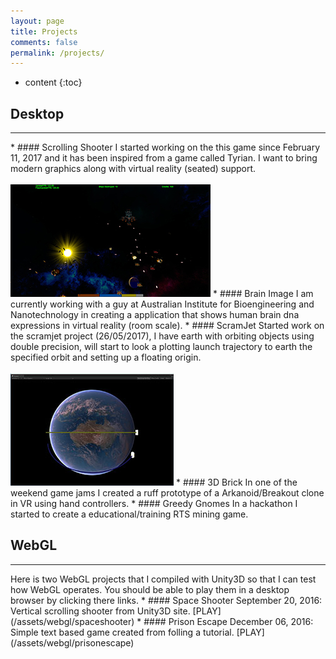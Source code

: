 ```yaml
---
layout: page
title: Projects
comments: false
permalink: /projects/
---
```


* content
{:toc}



## Desktop
<hr>
* #### Scrolling Shooter
I started working on the this game since February 11, 2017 and it has been inspired from a game called Tyrian. I want to bring modern graphics along with virtual reality (seated) support.<br><br>
<a href="/assets/images/scrollingshooter.jpg"><img src="/assets/images/scrollingshooter-thumb.jpg" style="width:320px;height:180px;"></a>
* #### Brain Image
I am currently working with a guy at Australian Institute for Bioengineering and Nanotechnology in creating a application that shows human brain dna expressions in virtual reality (room scale).
* #### ScramJet
Started work on the scramjet project (26/05/2017), I have earth with orbiting objects using double precision, will start to look a plotting launch trajectory to earth the specified orbit and setting up a floating origin.<br><br>
<a href="/assets/images/170529-scramjet.jpg"><img src="/assets/images/170529-scramjet-small.jpg" style="width:261px;height:180px;"></a>
* #### 3D Brick
In one of the weekend game jams I created a ruff prototype of a Arkanoid/Breakout clone in VR using hand controllers.
* #### Greedy Gnomes
In a hackathon I started to create a educational/training RTS mining game.

## WebGL
<hr>
Here is two WebGL projects that I compiled with Unity3D so that I can test how WebGL operates. You should be able to play them in a desktop browser by clicking there links.
* #### Space Shooter
September 20, 2016: Vertical scrolling shooter from Unity3D site.
[PLAY](/assets/webgl/spaceshooter)
* #### Prison Escape
December 06, 2016: Simple text based game created from folling a tutorial.
[PLAY](/assets/webgl/prisonescape)
